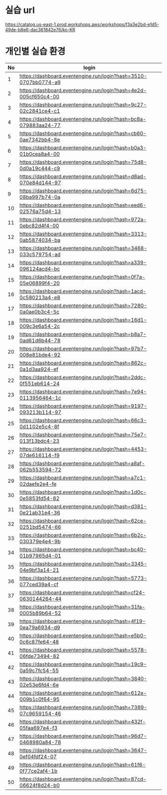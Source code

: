 실습 url
======================
https://catalog.us-east-1.prod.workshops.aws/workshops/f3a3e2bd-e1d5-49de-b8e6-dac361842e76/ko-KR


개인별 실습 환경
======================

|No  | login                                                           |
| -- | --------------------------------------------------------------- |
|1   |https://dashboard.eventengine.run/login?hash=3510-0707bb0774-a9  |
|2   |https://dashboard.eventengine.run/login?hash=4e2d-005cf650c4-00  |
|3   |https://dashboard.eventengine.run/login?hash=9c27-02c2841ce4-c1  |
|4   |https://dashboard.eventengine.run/login?hash=bc8a-079883aa24-77  |
|5   |https://dashboard.eventengine.run/login?hash=cb60-0ae7342bb4-8e  |
|6   |https://dashboard.eventengine.run/login?hash=b0a3-01b0cea8a4-00  |
|7   |https://dashboard.eventengine.run/login?hash=75d8-0d0a19c444-c9  |
|8   |https://dashboard.eventengine.run/login?hash=d8ad-070e84d144-97  |
|9   |https://dashboard.eventengine.run/login?hash=6d75-08ba997b74-0a  |
|10  |https://dashboard.eventengine.run/login?hash=eed6-02576a75d4-13  |
|11  |https://dashboard.eventengine.run/login?hash=972a-0ebc82d4f4-00  |
|12  |https://dashboard.eventengine.run/login?hash=3313-0ab5874034-ba  |
|13  |https://dashboard.eventengine.run/login?hash=3468-033c579754-ad  |
|14  |https://dashboard.eventengine.run/login?hash=a339-096124acd4-bc  |
|15  |https://dashboard.eventengine.run/login?hash=0f7a-05e06899f4-20  |
|16  |https://dashboard.eventengine.run/login?hash=1acd-0c580213a4-e8  |
|17  |https://dashboard.eventengine.run/login?hash=7280-0a0ae0b3c4-5c  |
|18  |https://dashboard.eventengine.run/login?hash=16d1-009c3e6a54-2c  |
|19  |https://dashboard.eventengine.run/login?hash=b8a7-0ad61d6b44-78  |
|20  |https://dashboard.eventengine.run/login?hash=97b7-008e81bde4-92  |
|21  |https://dashboard.eventengine.run/login?hash=862c-0a1d3aa924-ef  |
|22  |https://dashboard.eventengine.run/login?hash=2ddc-0f551eb614-24  |
|23  |https://dashboard.eventengine.run/login?hash=7e94-0113956464-1c  |
|24  |https://dashboard.eventengine.run/login?hash=9197-093213b114-97  |
|25  |https://dashboard.eventengine.run/login?hash=66c3-0d1102e5c4-8f  |
|26  |https://dashboard.eventengine.run/login?hash=75e7-013f13bdc4-23  |
|27  |https://dashboard.eventengine.run/login?hash=4453-07de616114-f9  |
|28  |https://dashboard.eventengine.run/login?hash=a8af-062b553594-72  |
|29  |https://dashboard.eventengine.run/login?hash=a7c1-02daefe2e4-fe  |
|30  |https://dashboard.eventengine.run/login?hash=1d0c-0e5853fd54-82  |
|31  |https://dashboard.eventengine.run/login?hash=d381-0e21ab31e4-36  |
|32  |https://dashboard.eventengine.run/login?hash=62ce-0251bd5474-66  |
|33  |https://dashboard.eventengine.run/login?hash=6b2c-030379e4e4-9b  |
|34  |https://dashboard.eventengine.run/login?hash=bc40-01b97965d4-01  |
|35  |https://dashboard.eventengine.run/login?hash=3345-04e9bf3a14-21  |
|36  |https://dashboard.eventengine.run/login?hash=5773-077ced39a4-cf  |
|37  |https://dashboard.eventengine.run/login?hash=cf24-0630144264-44  |
|38  |https://dashboard.eventengine.run/login?hash=31fa-0005b89b64-52  |
|39  |https://dashboard.eventengine.run/login?hash=4f19-0ea79a6934-d9  |
|40  |https://dashboard.eventengine.run/login?hash=e5b0-0c6c87fe64-48  |
|41  |https://dashboard.eventengine.run/login?hash=5578-06fde73494-82  |
|42  |https://dashboard.eventengine.run/login?hash=19c9-0a59c7fc54-55  |
|43  |https://dashboard.eventengine.run/login?hash=3840-02e53e6fd4-6e  |
|44  |https://dashboard.eventengine.run/login?hash=612e-009b1c0f64-95  |
|45  |https://dashboard.eventengine.run/login?hash=7389-07c9659154-46  |
|46  |https://dashboard.eventengine.run/login?hash=432f-05faa697e4-f3  |
|47  |https://dashboard.eventengine.run/login?hash=96d7-0468980a84-78  |
|48  |https://dashboard.eventengine.run/login?hash=3647-0ef04fdf24-07  |
|49  |https://dashboard.eventengine.run/login?hash=61f6-0f77ce2af4-1b  |
|50  |https://dashboard.eventengine.run/login?hash=87cd-06624f8d24-b0  |
